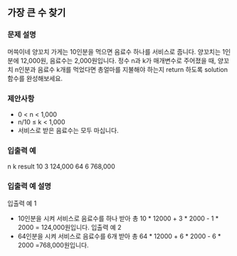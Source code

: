 ## 가장 큰 수 찾기

### 문제 설명
머쓱이네 양꼬치 가게는 10인분을 먹으면 음료수 하나를 서비스로 줍니다. 양꼬치는 1인분에 12,000원, 음료수는 2,000원입니다. 정수 n과 k가 매개변수로 주어졌을 때, 양꼬치 n인분과 음료수 k개를 먹었다면 총얼마를 지불해야 하는지 return 하도록 solution 함수를 완성해보세요.

### 제안사항
- 0 < n < 1,000
- n/10 ≤ k < 1,000
- 서비스로 받은 음료수는 모두 마십니다.

### 입출력 예
n   k   result
10  3   124,000
64  6   768,000

### 입출력 예 설명
입출력 예 1
- 10인분을 시켜 서비스로 음료수를 하나 받아 총 10 * 12000 + 3 * 2000 - 1 * 2000 = 124,000원입니다.
입출력 예 2
- 64인분을 시켜 서비스로 음료수를 6개 받아 총 64 * 12000 + 6 * 2000 - 6 * 2000 =768,000원입니다.